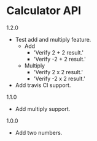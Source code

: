 
# Calculator API

1.2.0
- Test add and multiply feature.
    - Add
        - 'Verify 2 + 2 result.'
        - 'Verify -2 + 2 result.'
    - Multiply
        - 'Verify 2 x 2 result.'
        - 'Verify -2 x 2 result.'
- Add travis CI support.

1.1.0
- Add multiply support.

1.0.0
- Add two numbers.
